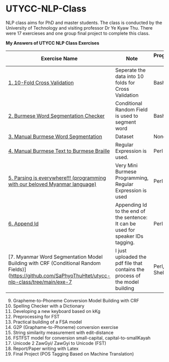 # UTYCC-NLP-Class

NLP class aims for PhD and master students. The class is conducted by the University of Technology and visiting professor Dr Ye Kyaw Thu. There were 17 exercieses and one group final project to complete this class.


**My Answers of UTYCC NLP Class Exercises**

 Exercise Name | Note| Programming Used
| ------------- | ------------- |------------- |
[1. 10-Fold Cross Validation](https://github.com/SaPhyoThuHtet/utycc-nlp-class/tree/main/exe1)| Seperate the data into 10 folds for Cross Validation| Bash
[2. Burmese Word Segmentation Checker](https://github.com/SaPhyoThuHtet/utycc-nlp-class/tree/main/exe-2)|Conditional Random Field is used to segment word| Bash, Python
[3. Manual Burmese Word Segmentation](https://github.com/SaPhyoThuHtet/utycc-nlp-class/tree/main/exe-3)|Dataset| None
[4. Manual Burmese Text to Burmese Braille](https://github.com/SaPhyoThuHtet/utycc-nlp-class/tree/main/exe-4)|Regular Expression is used.| Perl
[5. Parsing is everywhere!!! (programming with our beloved Myanmar language)](https://github.com/SaPhyoThuHtet/utycc-nlp-class/tree/main/exe5)|Very Mini Burmese Programming, Regular Expression is used| Perl
[6. Append Id](https://github.com/SaPhyoThuHtet/utycc-nlp-class/tree/main/exe-6)|Appending Id to the end of the sentence: It can be used for speaker IDs tagging.| Perl
[7. Myanmar Word Segmentation Model Building with CRF (Conditional Random Fields)](https://github.com/SaPhyoThuHtet/utycc-nlp-class/tree/main/exe-7|I just uploaded the pdf file that contains the process of the model building| Perl, Python, Shell, Bash
9. Grapheme-to-Phoneme Conversion Model Building with CRF
10. Spelling Checker with a Dictionary
11. Developing a new keyboard based on kKg
12. Preprocessing for FST
13. Practical building of a FSA model
14. G2P (Graphame-to-Phoneme) conversion exercise
15. String similarity measurement with edit-distance
16. FSTFST model for conversion small-capital, capital-to-smallKayah
17. Unicode 2 ZawGyi/ ZawGyi to Unicode (FST)
18. Report/Paper writing with Latex 
19. Final Project (POS Tagging Based on Machine Translation)
